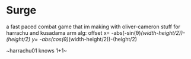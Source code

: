 # Surge
a fast paced combat game that im making with oliver-cameron 
stuff for harrachu and kusadama    arm alg: offset x= -abs(-sin(θ)*(width-height/2))-(height/2) y= -abs(cos(θ)*(width-height/2))-(height/2)




~harrachu01 knows 1+1~
